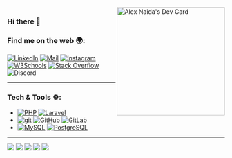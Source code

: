 <a href="https://app.daily.dev/aon4o">
  <img align="right" src="https://api.daily.dev/devcards/v2/vSUi2NSP4lP0Deq09sSQp.png?type=default&r=qd8" width="250" alt="Alex Naida's Dev Card"/>
</a>

### Hi there 👋

### Find me on the web 🌍:

[![LinkedIn](http://img.shields.io/badge/-LinkedIn-0077B5?style=flat&logo=linkedIn&logoColor=white)][linkedin]
[![Mail](https://img.shields.io/badge/-Gmail-D14836?style=flat&logo=gmail&logoColor=white)][mail]
[![Instagram](http://img.shields.io/badge/-Instagram-E4405F?style=flat&logo=instagram&logoColor=white)][instagram]
[![W3Schools](http://img.shields.io/badge/-W3Schools-success?style=flat&logo=w3schools&logoColor=white)][w3schools]
[![Stack Overflow](http://img.shields.io/badge/-StackOverflow-orange?style=flat&logo=stackoverflow&logoColor=white)][stackoverflow]
![Discord](https://img.shields.io/badge/-%40aon4o-5865f2?logo=discord&logoColor=white&label=Discord%3A&labelColor=5865f2&color=5865f2)

--------

### Tech & Tools ⚙️:

- [![PHP](http://img.shields.io/badge/-PHP-48548d?style=flat&logo=php&logoColor=white)]() [![Laravel](http://img.shields.io/badge/-Laravel-EB4432?style=flat&logo=laravel&logoColor=white)]()
- [![git](http://img.shields.io/badge/-git-f14e32?style=flat&logo=git&logoColor=white)]() [![GitHub](http://img.shields.io/badge/-GitHub-000000?style=flat&logo=GitHub&logoColor=white)]() [![GitLab](http://img.shields.io/badge/-GitLab-cb4e18?style=flat&logo=GitLab&logoColor=white)]()
- [![MySQL](http://img.shields.io/badge/-MySQL-3E6E93?style=flat&logo=mysql&logoColor=white)]() [![PostgreSQL](http://img.shields.io/badge/-PostgreSQL-50b0f0?style=flat&logo=PostgreSQL&logoColor=white)]()


--------

![](http://github-profile-summary-cards.vercel.app/api/cards/profile-details?username=aon4o&theme=dracula)
![](http://github-profile-summary-cards.vercel.app/api/cards/repos-per-language?username=aon4o&theme=dracula)
![](http://github-profile-summary-cards.vercel.app/api/cards/most-commit-language?username=aon4o&theme=dracula)
![](http://github-profile-summary-cards.vercel.app/api/cards/stats?username=aon4o&theme=dracula)
![](http://github-profile-summary-cards.vercel.app/api/cards/productive-time?username=aon4o&theme=dracula&utcOffset=8)


[mail]: mailto:a.o.naidenov@gmail.com
[youtube]: https://youtube.com/@aon4o
[instagram]: https://www.instagram.com/besen_aon4o/
[linkedin]: https://www.linkedin.com/in/alex-naida/
[w3schools]: https://www.w3profile.com/aon4o
[stackoverflow]: https://stackoverflow.com/users/14667022/aon4o
